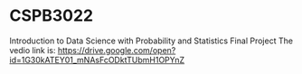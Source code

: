 # CSPB3022
Introduction to Data Science with Probability and Statistics
Final Project
The vedio link is: 
https://drive.google.com/open?id=1G30kATEY01_mNAsFcODktTUbmH1OPYnZ
